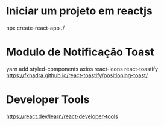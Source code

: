 # Iniciar um projeto em reactjs
npx create-react-app ./

# Modulo de Notificação Toast
yarn add styled-components axios react-icons react-toastify
https://fkhadra.github.io/react-toastify/positioning-toast/

# Developer Tools
https://react.dev/learn/react-developer-tools
